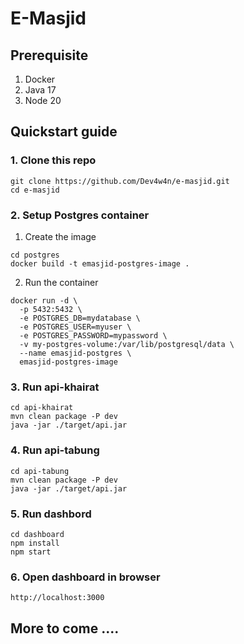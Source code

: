 # E-Masjid 

##  Prerequisite
1. Docker
2. Java 17
3. Node 20

## Quickstart guide
### 1. Clone this repo
```
git clone https://github.com/Dev4w4n/e-masjid.git
cd e-masjid
```
### 2. Setup Postgres container
1. Create the image
```
cd postgres
docker build -t emasjid-postgres-image .
```

2. Run the container
```
docker run -d \
  -p 5432:5432 \
  -e POSTGRES_DB=mydatabase \
  -e POSTGRES_USER=myuser \
  -e POSTGRES_PASSWORD=mypassword \
  -v my-postgres-volume:/var/lib/postgresql/data \
  --name emasjid-postgres \
  emasjid-postgres-image
```
### 3. Run api-khairat
```
cd api-khairat
mvn clean package -P dev
java -jar ./target/api.jar
```
### 4. Run api-tabung
```
cd api-tabung
mvn clean package -P dev
java -jar ./target/api.jar
```
### 5. Run dashbord
```
cd dashboard
npm install
npm start
```

### 6. Open dashboard in browser
```
http://localhost:3000
```
## More to come ....
